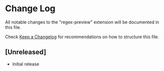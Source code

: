 # Change Log

All notable changes to the "regex-preview" extension will be documented in this file.

Check [Keep a Changelog](http://keepachangelog.com/) for recommendations on how to structure this file.

## [Unreleased]

- Initial release